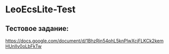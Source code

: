 # LeoEcsLite-Test
## Тестовое задание:
https://docs.google.com/document/d/1BhzRin54phL5knPlwXcjFLKCk2kemHUnIIv0oLbFkTw